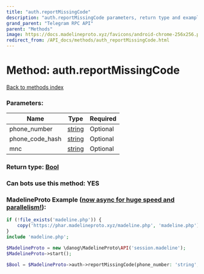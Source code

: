 ```yaml
---
title: "auth.reportMissingCode"
description: "auth.reportMissingCode parameters, return type and example"
grand_parent: "Telegram RPC API"
parent: "Methods"
image: https://docs.madelineproto.xyz/favicons/android-chrome-256x256.png
redirect_from: /API_docs/methods/auth_reportMissingCode.html
---
```

# Method: auth.reportMissingCode
[Back to methods index](index.html)



### Parameters:

| Name     |    Type       | Required |
|----------|---------------|----------|
|phone\_number|[string](/API_docs/types/string.html) | Optional|
|phone\_code\_hash|[string](/API_docs/types/string.html) | Optional|
|mnc|[string](/API_docs/types/string.html) | Optional|


### Return type: [Bool](/API_docs/types/Bool.html)

### Can bots use this method: **YES**


### MadelineProto Example ([now async for huge speed and parallelism!](https://docs.madelineproto.xyz/docs/ASYNC.html)):


```php
if (!file_exists('madeline.php')) {
    copy('https://phar.madelineproto.xyz/madeline.php', 'madeline.php');
}
include 'madeline.php';

$MadelineProto = new \danog\MadelineProto\API('session.madeline');
$MadelineProto->start();

$Bool = $MadelineProto->auth->reportMissingCode(phone_number: 'string', phone_code_hash: 'string', mnc: 'string', );
```


